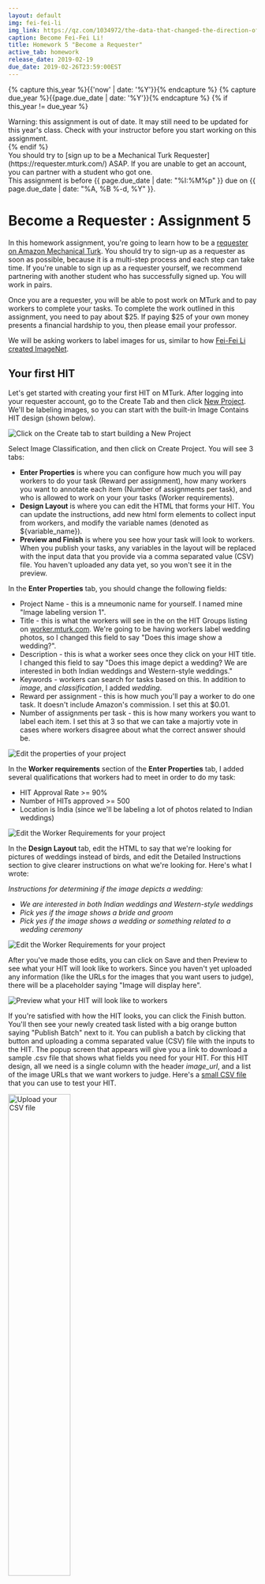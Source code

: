```yaml
---
layout: default
img: fei-fei-li
img_link: https://qz.com/1034972/the-data-that-changed-the-direction-of-ai-research-and-possibly-the-world/
caption: Become Fei-Fei Li!
title: Homework 5 "Become a Requester"
active_tab: homework
release_date: 2019-02-19
due_date: 2019-02-26T23:59:00EST
---
```


<!-- Check whether the assignment is up to date -->
{% capture this_year %}{{'now' | date: '%Y'}}{% endcapture %}
{% capture due_year %}{{page.due_date | date: '%Y'}}{% endcapture %}
{% if this_year != due_year %} 
<div class="alert alert-danger">
Warning: this assignment is out of date.  It may still need to be updated for this year's class.  Check with your instructor before you start working on this assignment.
</div>
{% endif %}
<!-- End of check whether the assignment is up to date -->


<div class="alert alert-danger" markdown="1">
You should try to [sign up to be a Mechanical Turk Requester](https://requester.mturk.com/)  ASAP.  If you are unable to get an account, you can partner with a student who got one. 
</div>

<div class="alert alert-info">
This assignment is before {{ page.due_date | date: "%I:%M%p" }} due on {{ page.due_date | date: "%A, %B %-d, %Y" }}. 
</div>



Become a Requester<span class="text-muted"> : Assignment 5</span> 
=============================================================

In this homework assignment, you're going to learn how to be a [requester on Amazon Mechanical Turk](https://requester.mturk.com/).  You should try to sign-up as a requester as soon as possible, because it is a multi-step process and each step can take time.  If you're unable to sign up as a requester yourself, we recommend partnering with another student who has successfully signed up. You will work in pairs.

Once you are a requester, you will be able to post work on MTurk and to pay workers to complete your tasks.  To complete the work outlined in this assignment, you need to pay about $25.  If paying $25 of your own money presents a financial hardship to you, then please email your professor.

We will be asking workers to label images for us, similar to how [Fei-Fei Li created ImageNet](https://qz.com/1034972/the-data-that-changed-the-direction-of-ai-research-and-possibly-the-world/).

## Your first HIT

Let's get started with creating your first HIT on MTurk.   After logging into your requester account, go to the Create Tab and then click [New Project](](https://requester.mturk.com/create/projects/new)).  We'll be labeling images, so you can start with the built-in Image Contains  HIT design (shown below).

<img src="images/requester-step-1.png" alt="Click on the Create tab to start building a New Project" class="img-responsive" />

Select Image Classification, and then click on Create Project.  You will see 3 tabs: 
* **Enter Properties** is where you can configure how much you will pay workers to do your task (Reward per assignment), how many workers you want to annotate each item (Number of assignments per task), and who is allowed to work on your your tasks (Worker requirements).
* **Design Layout** is where you can edit the HTML that forms your HIT.  You can update the instructions,  add new html form elements to collect input from workers, and modify the variable names (denoted as ${variable_name}).
* **Preview and Finish** is where you see how your task will look to workers.  When you publish your tasks, any variables in the layout will be replaced with the input data that you provide via a comma separated value (CSV) file.  You haven't uploaded any data yet, so you won't see it in the preview.

In the **Enter Properties** tab, you should change the following fields:
* Project Name - this is a mneumonic name for yourself.  I named mine "Image labeling version 1".
* Title - this is what the workers will see in the on the HIT Groups listing on [worker.mturk.com](https://worker.mturk.com).  We're going to be having workers label wedding photos, so I changed this field to say "Does this image show a wedding?".
* Description - this is what a worker sees once they click on your HIT title.  I changed this field to say "Does this image depict a wedding?  We are interested in both Indian weddings and Western-style weddings."
* Keywords - workers can search for tasks based on this.  In addition to *image*, and *classification*, I added *wedding*.
* Reward per assignment - this is how much you'll pay a worker to do one task.  It doesn't include Amazon's commission. I set this at $0.01.
* Number of assignments per task - this is how many workers you want to label each item.  I set this at 3 so that we can take a majortiy vote in cases where workers disagree about what the correct answer should be.


<img src="images/requester-step-2.png" alt="Edit the properties of your project" class="img-responsive" />


In the **Worker requirements** section of the **Enter Properties** tab, I added several qualifications that workers had to meet in order to do my task:
* HIT Approval Rate >= 90%
* Number of HITs approved >= 500
* Location is India (since we'll be labeling a lot of photos related to Indian weddings)

<img src="images/requester-step-3.png" alt="Edit the Worker Requirements for your project" class="img-responsive" />

In the **Design Layout** tab, edit the HTML to say that we're looking for pictures of weddings instead of birds, and edit the Detailed Instructions section to give clearer instructions on what we're looking for.  Here's what I wrote: 

*Instructions for determining if the image depicts a wedding:*
* *We are interested in both Indian weddings and Western-style weddings*
* *Pick yes if the image shows a bride and groom*
* *Pick yes if the image shows a wedding or something related to a wedding ceremony*


<img src="images/requester-step-4.png" alt="Edit the Worker Requirements for your project" class="img-responsive" />

After you've made those edits, you can click on Save and then Preview to see what your HIT will look like to workers.   Since you haven't yet uploaded any information (like the URLs for the images that you want users to judge), there will be a placeholder saying "Image will display here".  

<img src="images/requester-step-5.png" alt="Preview what your HIT will look like to workers" class="img-responsive" />

If you're satisfied with how the HIT looks, you can click the Finish button.  You'll then see your newly created task listed with a big orange button saying "Publish Batch" next to it.  You can publish a batch by clicking that button and uploading a comma separated value (CSV) file with the inputs to the HIT.  The popup screen that appears will give you a link to download a sample .csv file that shows what fields you need for your HIT.  For this HIT design, all we need is a single column with the header *image_url*, and a list of the image URLs that we want workers to judge.  Here's a [small CSV file](assignments/downloads/wedding-photos-small.csv) that you can use to test your HIT.


<img src="images/requester-step-6.png" alt="Upload your CSV file" class="img-responsive" width="50%"/>

Once you've uploaded the CSV then you can preview the HITs with the data populating them. There's a "Next HIT" button that will let you click through and preview multiple assignments.  This is useful to check things like whether your image links are all working properly.  


<img src="images/requester-step-7.png" alt="Preview what your HIT will look like to workers" class="img-responsive" />

If you're happy with how the HITs look, you can click the big orange "Next" button.  You'll then see a summary screen that gives details about the HIT including how much it will cost.  You can then publish your task for Turkers to work on by clicking on the big orange "Publish" button.


<img src="images/requester-step-8.png" alt="Confirm the cost before you publish" class="img-responsive" />

Your HITs will be posted to MTurk.  Once work has begun, you can mointor progress in the [Manage tab](https://requester.mturk.com/manage). You'll see a green progress bar showing how many of them have been completed. 


<img src="images/requester-step-9.png" alt="Confirm the cost before you publish" class="img-responsive" />

You can see the individual responses by clicking on the "Review Results" link above the progress bar.  On this screen you'll see:
* The HIT ID - notice that there are 3 HIT IDs that are all identical, since we asked 3 workers to annotate each item. 
* The Worker ID of the workers who completed each HIT.
* The Approval Rate for the worker - this is how many of the worker's tasks we have approved in the past (not how many all requesters have approved - just us).
* Input.Image Url - the input field in the CSV that we uploaded.
* Image Contains.Label - the label that the worker picked.

<img src="images/requester-step-10.png" alt="Review the results from the workers" class="img-responsive" />

You can see that the three workers all said that the first URL did not show a wedding.  This is the image that they said doesn't show a wedding:

<img src="images/weddings-indian-languages_gujarati_7268_01.jpg" alt="This doesn't show a wedding" class="img-responsive" width="33%" />


Three workers said that the second URL did show a wedding.  This is the image that does show a wedding:

<img src="images/weddings-indian-languages_hindi_7246_01.jpg" alt="This does show a wedding" class="img-responsive" width="33%" />


The Review Results screen will also let you approve or reject the Workers' submissions.  I recommend going ahead and approving all the assignments for this test HIT.
You can also Download all of these results in a CSV file.  Here is the [results file](assignments/downloads/wedding-photos-small-Batch_3537650_batch_results.csv) from when I ran the HIT.   You can open the CSV file in a spreadsheet app.  You'll notice that the CSV file has a lot of extra fields that include information about your HIT, including the properties that you included for it, and info about the amount of time that workers took to complete each assignment.  Columns in the results CSV that start with "Input." are the variables that were in the CSV that you uploaded.  Columns that start with "Answer." are the answers that the Turkers provided.



## Why are we labeling images of Indian weddings?

Last week, you trained an image classifier with modern machine learning methods to achieve state-of-the-art results, making use of _transfer learning_ from the ImageNet dataset, which was [collected with large-scale crowdsourcing](http://image-net.org/tutorials/cvpr2015/crowdsourcing_slides.pdf). 

[AI encodes and magnifies bias](https://www.fast.ai/2019/01/29/five-scary-things/#bias), and [Google researchers](https://ai.google/research/pubs/pub46553) found that ImageNet and another popular dataset called Open Images "appear to exhibit an observable amerocentric and eurocentric representation bias," as demonstrated by the distribution of geographically identifiable images in the datasets, with 2/3 of the images from the Western world.


<img src="images/imagenet_pie_chart.jpg" alt="Chart from 'No Classification without Representation'" class="img-responsive" width="50%" />



In addition, classifiers trained on the datasets show "strong differences in the relative performance on images from different locales", with lower accuracy and confidence on images with labels related to people, like "bridegroom" and "police officer", from countries like India and China. The research helped inspire the [Inclusive Images Challenge](https://ai.googleblog.com/2018/09/introducing-inclusive-images-competition.html), run by Google in partnership with a top deep learning conference called NeurIPS, last year.


<img src="images/bias-towards-western-weddings.png" alt="This classifier has no problem correctly labeling photos of Western weddings, but fails on pictures of weddings from other cultures" class="img-responsive" />


A different large-scale crowdsourced dataset, [The Massively Multilingual Image Dataset (MMID)](http://multilingual-images.org/), was created by Penn researchers to learn English translations for words in 100 foreign languages, by scraping images for each foreign word and finding the English words that had the most "similar" images.



<img src="https://multilingual-images.org/resources/thumbnail_kucing-top5-cnn.png" alt="An image from the massively multilingual images dataset" class="img-responsive" width="50%"/>



MMID contains around 100 images for around 10,000 words in 100 foreign languages, providing an interesting source of data for improving the "geodiversity" of image classifiers. However, [the images for an English translation of a foreign word can be noisy](http://aclweb.org/anthology/P18-1239), as shown by crowdworkers who evaluated the relevance of images for a large subset of translations in 3 languages.

In this assignment, you will explore how a classifier pre-trained on ImageNet performs on photos representing wedding-related words in several Indian languages, and employ Indian workers on Mechanical Turk to validate that images are in fact related to "groom/bridegroom". You should work in teams of 2.

## What to do in this assignment

You'll do the following things in this assignment:
1. Use an image classifier trained on ImageNet to classify a set of wedding pictures that were collected in the MMID data set for several Indian langauges and several Western European languages.
2. See what faction of the images are predicted to depict weddings by the classifier.
3. Post the images to Mechanical Turk and having India-based Turkers manually label whether the images depict weddings.  We'll give you a HIT design that will allow Turkers to label more than one image at once.
4. Aggregate the workers results to create a set of correct labels for the images.
5. Validate the model's predictions by comparing them to the correct labels that you derived from the Turkers' answers.
6. Analyze the results and write a short report about your findings.
7. Upload your MTurk results CSV file and your code.

<div class="panel panel-info">
<div class="panel-heading" markdown="1">
#### Detailed Instructions
</div>
<div class="panel-body" markdown="1">

1. In a Colab notebook with a GPU runtime **(Runtime -> Change runtime type -> Hardware accelarator -> GPU)**, follow the Keras code to [Classify ImageNet classes with ResNet50](https://keras.io/applications/#classify-imagenet-classes-with-resnet50) on a wedding image you download from Google Images and upload to Colab, to get a feel for the code. Keras is a high-level neural networks library that makes it easy to run pre-trained models.

2. Upload the [zipped "Weddings Indian Languages" dataset](https://drive.google.com/file/d/1ElHME-VAHg2NUJKQuD5uaQQ-fCgMrWBi/view?usp=sharing) to Colab and run `!unzip "weddings-indian-languages.zip"` in a new cell. The dataset is composed of around 200-1000 images per language, for 8 languages spoken in India (Bengali, Gujarati, Hindi, Malayalam, Marathi, Punjabi, Tamil, and Telugu), taken from MMID. Repeat with [the "Weddings European Language" dataset](https://drive.google.com/open?id=1QCbzBHfXchwCbHZs2wUceUHcz8GM1S2L), which includes Spanish.

3. Create a [Pandas DataFrame](https://colab.research.google.com/drive/1aASE_EiwZTT18ktR7uaLMWbMI30QXdk5) from a list of dictionaries, where each dictionary contains the results of the classifier on an image, and looks like this.
```
{"path": "weddings-indian-languages/hindi/6250/07.jpg",
"predictions": ["vestment", "kimono", "theater_curtain"],
"predictions_include_groom_or_bridegroom": False}
```
We recommend using the [glob module](https://docs.python.org/3/library/glob.html) with the appropriate wildcards to get a list of all the images. Save the DataFrame as `image_paths_and_predictions.csv`, which you will use later in the assignment. To simplify step 7, **you must add "https://s3.amazonaws.com/nets213-hw5/" to the beginning of each image file path**, before saving the DataFrame as a CSV.

4. We have created an alternate HIT design that lets workers label 12 images at a time (here's a [screenshot](images/requester-step-11.png)).
Use the [HIT design that we provide](assignments/downloads/wedding-image-annotation-HIT-design-v2.txt) to create the HIT. Download a sample of the input CSV file for the project at the top of the preview page, and finish creating the HIT.  

5. Use the sample `input.csv` file format and data from `image_paths_and_predictions.csv` (created in step 3, which you can load in as a DataFrame) to create `variables.csv` with the right format for this HIT. The English word we care about is "groom/bridegroom".

6. Click "Publish Batch" in MTurk, uploading `variables.csv`, and preview the tasks. Click "Next" and confirm the settings of your HIT, which should cost approximately $25 per team. **Make sure to screenshot this page for the report**. Sit back and watch the crowd work!

7. When the HIT is done, download the Batch CSV and read it into a DataFrame in Colab. For every row in the DataFrame, split "Answer.selected" to get the list of images that workers identified as "groom/bridegroom". For each image in the row (in columns "Input.image<number>"), if image<number> is in the selected images, update a counter, where the key is the URL in the "Input.image<number>" column. Here is the pseudocode:
```
Create a Counter object counts
For every row in the DataFrame:
     true_images = the list of images from splitting the string in the "Answer.selected" column of the row
     for every column "Input.image<number>":
          if image<number> is in true_images:
               url = row["Input.image<number>"]
               counts[url] += 1
```
8. Create a DataFrame from the resulting counter, and derive a new column that is True only if the counter value is 2 or more (a majority of the workers said the image represented "bride/bridegroom"). Use the merge function to join the DataFrame loaded from `image_paths_and_predictions.csv` to the DataFrame of true labels, on the column of image paths. Save the DataFrame as `submissions.csv`. Calculate the precision, recall, and F1 score of the classifier, for Western images vs. non-Western images. Are you surprised by the results you got? Analyze the predictions and "true labels" further by visualizing images that the classifier (in)correctly labeled.

</div>
</div>

<div class="panel panel-primary" id="questions">
<div class="panel-heading" markdown="1">
#### Report
</div>
<div class="panel-body" markdown="1">

Below are the questions that you will be asked to answer about this assignment. Please turn in your answers in a PDF for [Homework 5 on Gradescope]({{page.submission_link}}).

1. What is the link to your Colab notebook?
2. Attach a screenshot of the page confirming the settings of your HIT.
3. What is the precision, recall, and F1 score of the classifier on Western images vs. on non-Western images? Compare the differences.
4. Analyze how the predictions of the classifier compare to the labels of the workers. Include images to explain why you think the classifier correctly or incorrectly labeled certain images.
5. If you had more time to work on this HIT, what additional things would you add in the creation or processing of the HIT for better quality control and aggregation?
6. Upload `submissions.csv` and the Batch CSV file (From step 9) with the MTurk results
7. Calculate the cost of annotating images from the entire wedding dataset (Both Indian and European) on MTurk using the 1-image-per-HIT design that was described in the section “Your First HIT”. Compare this cost with the cost you obtained while using the multiple-images-per-HIT-design we gave you. Assume the “Reward per Assignment” in both the cases to be $0.01, and the “Number of Assignments per Task” to be 3. State any other assumptions necessary.
8. Calculate the cost of annotating the 35 million images in the MMID. For this question, you are free to choose any HIT design, and any values for “Reward per Assignment” and “Number of Assignments per task”.  State your reasons for choosing the design and these values. State any other assumptions necessary.
</div>
</div>
